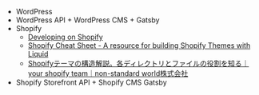 - WordPress
- WordPress API + WordPress CMS + Gatsby
- Shopify
  - [Developing on Shopify](https://shopify.dev/concepts/shopify-introduction)
  - [Shopify Cheat Sheet - A resource for building Shopify Themes with Liquid](https://www.shopify.ca/partners/shopify-cheat-sheet)
  - [Shopifyテーマの構造解説。各ディレクトリとファイルの役割を知る｜your shopify team｜non-standard world株式会社](https://www.non-standardworld.co.jp/23013/)
- Shopify Storefront API + Shopify CMS Gatsby
